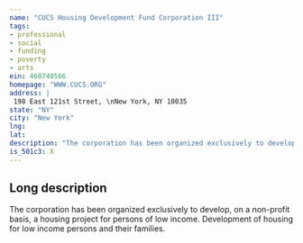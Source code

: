 ```yaml
---
name: "CUCS Housing Development Fund Corporation III"
tags:
- professional
- social
- funding
- poverty
- arts
ein: 460740566
homepage: "WWW.CUCS.ORG"
address: |
 198 East 121st Street, \nNew York, NY 10035
state: "NY"
city: "New York"
lng: 
lat: 
description: "The corporation has been organized exclusively to develop, on a non-profit basis, a housing project for persons of low income. "
is_501c3: X
---
```


## Long description

The corporation has been organized exclusively to develop, on a non-profit basis, a housing project for persons of low income. Development of housing for low income persons and their families. 
